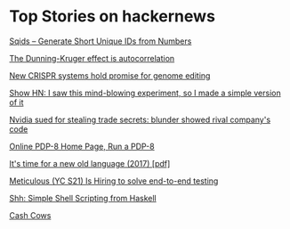 # Top Stories on hackernews <br />
[Sqids – Generate Short Unique IDs from Numbers](https://sqids.org/)

[The Dunning-Kruger effect is autocorrelation](https://economicsfromthetopdown.com/2022/04/08/the-dunning-kruger-effect-is-autocorrelation/)

[New CRISPR systems hold promise for genome editing](https://www.nature.com/articles/d41586-023-03697-w)

[Show HN: I saw this mind-blowing experiment, so I made a simple version of it](https://github.com/Momciloo/fun-with-sockets)

[Nvidia sued for stealing trade secrets: blunder showed rival company's code](https://www.engadget.com/nvidia-sued-for-stealing-trade-secrets-after-screensharing-blunder-showed-rival-companys-code-063009605.html)

[Online PDP-8 Home Page, Run a PDP-8](https://www.pdp8online.com/)

[It's time for a new old language (2017) [pdf]](https://groups.csail.mit.edu/mac/users/gjs/6.945/readings/Steele-MIT-April-2017.pdf)

[Meticulous (YC S21) Is Hiring to solve end-to-end testing]()

[Shh: Simple Shell Scripting from Haskell](https://github.com/luke-clifton/shh)

[Cash Cows](https://www.ageofinvention.xyz/p/age-of-invention-cash-cows)
